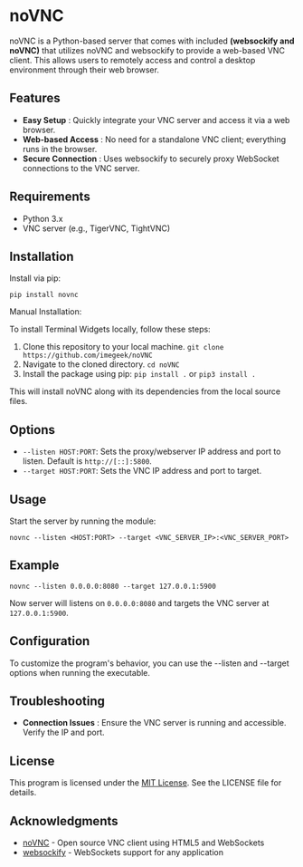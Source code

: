 # noVNC

noVNC is a Python-based server that comes with included **(websockify and noVNC)** that utilizes noVNC and websockify to provide a web-based VNC client. This allows users to remotely access and control a desktop environment through their web browser.

## Features

* **Easy Setup** : Quickly integrate your VNC server and access it via a web browser.
* **Web-based Access** : No need for a standalone VNC client; everything runs in the browser.
* **Secure Connection** : Uses websockify to securely proxy WebSocket connections to the VNC server.

## Requirements

* Python 3.x
* VNC server (e.g., TigerVNC, TightVNC)

## Installation

Install via pip:

```
pip install novnc
```

Manual Installation:

To install Terminal Widgets locally, follow these steps:

1. Clone this repository to your local machine. `git clone https://github.com/imegeek/noVNC`
2. Navigate to the cloned directory. `cd noVNC`
3. Install the package using pip: `pip install .` or `pip3 install .`

This will install noVNC along with its dependencies from the local source files.

## Options

* `--listen HOST:PORT`: Sets the proxy/webserver IP address and port to listen. Default is `http://[::]:5800`.
* `--target HOST:PORT`: Sets the VNC IP address and port to target.

## Usage

Start the server by running the module:

```
novnc --listen <HOST:PORT> --target <VNC_SERVER_IP>:<VNC_SERVER_PORT> 
```

## Example

```
novnc --listen 0.0.0.0:8080 --target 127.0.0.1:5900
```

Now server will listens on `0.0.0.0:8080` and targets the VNC server at `127.0.0.1:5900`.

## Configuration

To customize the program's behavior, you can use the --listen and --target options when running the executable.

## Troubleshooting

* **Connection Issues** : Ensure the VNC server is running and accessible. Verify the IP and port.

## License

This program is licensed under the [MIT License](https://github.com/imegeek/noVNC/blob/master/LICENSE). See the LICENSE file for details.

## Acknowledgments

* [noVNC](https://github.com/novnc/noVNC) - Open source VNC client using HTML5 and WebSockets
* [websockify](https://github.com/novnc/websockify) - WebSockets support for any application

